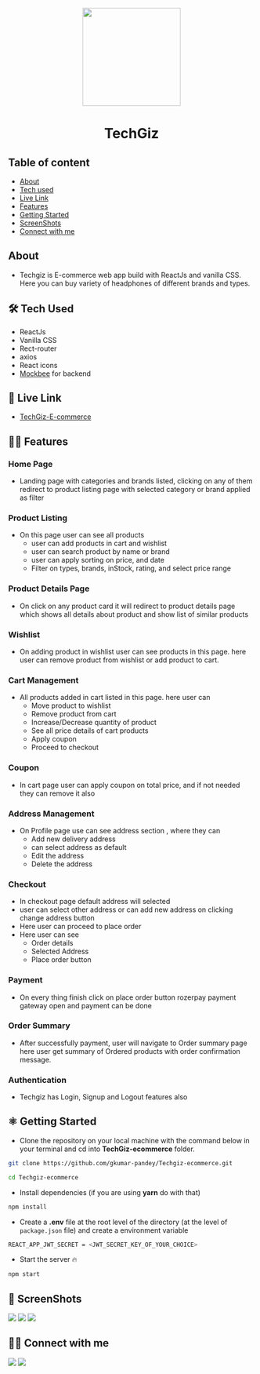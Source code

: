 <p align="center" >
<img src="https://res.cloudinary.com/dlykup1dh/image/upload/v1690015711/TechGiz/techgiz-logo.png" width="200px"   >
</p>

<div style='text-align:center' >
<h1>TechGiz</h1>
</div>

## Table of content

- [About](#about)
- [Tech used](#🛠️-tech-used)
- [Live Link](#🚀-live-link)
- [Features](#🧑‍💻-features)
- [Getting Started](#⚛️-getting-started)
- [ScreenShots](#📸-screenshots)
- [Connect with me](#🧑‍💻-connect-with-me)

## About

- Techgiz is E-commerce web app build with ReactJs and vanilla CSS. Here you can buy variety of headphones of different brands and types.

## 🛠️ Tech Used

- ReactJs
- Vanilla CSS
- Rect-router
- axios
- React icons
- [Mockbee](https://mockbee.netlify.app/) for backend

## 🚀 Live Link

- [TechGiz-E-commerce](https://mockbee.netlify.app/)

## 🧑‍💻 Features

### Home Page

- Landing page with categories and brands listed, clicking on any of them redirect to product listing page with selected category or brand applied as filter

### Product Listing

- On this page user can see all products
  - user can add products in cart and wishlist
  - user can search product by name or brand
  - user can apply sorting on price, and date
  - Filter on types, brands, inStock, rating, and select price range

### Product Details Page

- On click on any product card it will redirect to product details page which shows all details about product and show list of similar products

### Wishlist

- On adding product in wishlist user can see products in this page. here user can remove product from wishlist or add product to cart.

### Cart Management

- All products added in cart listed in this page. here user can
  - Move product to wishlist
  - Remove product from cart
  - Increase/Decrease quantity of product
  - See all price details of cart products
  - Apply coupon
  - Proceed to checkout

### Coupon

- In cart page user can apply coupon on total price, and if not needed they can remove it also

### Address Management

- On Profile page use can see address section , where they can
  - Add new delivery address
  - can select address as default
  - Edit the address
  - Delete the address

### Checkout

- In checkout page default address will selected
- user can select other address or can add new address on clicking change address button
- Here user can proceed to place order
- Here user can see
  - Order details
  - Selected Address
  - Place order button

### Payment

- On every thing finish click on place order button rozerpay payment gateway open and payment can be done

### Order Summary

- After successfully payment, user will navigate to Order summary page here user get summary of Ordered products with order confirmation message.

### Authentication

- Techgiz has Login, Signup and Logout features also

## ⚛️ Getting Started

- Clone the repository on your local machine with the command below in your terminal and cd into **TechGiz-ecommerce** folder.

```sh
git clone https://github.com/gkumar-pandey/Techgiz-ecommerce.git

cd Techgiz-ecommerce
```

- Install dependencies (if you are using **yarn** do with that)

```sh
npm install
```

- Create a **.env** file at the root level of the directory (at the level of `package.json` file) and create a environment variable

```sh
REACT_APP_JWT_SECRET = <JWT_SECRET_KEY_OF_YOUR_CHOICE>
```

- Start the server 🔥

```sh
npm start
```

## 📸 ScreenShots

<img src="https://res.cloudinary.com/dlykup1dh/image/upload/v1690013813/Project-ScreenShorts/TechGiz/TechGiz-Home_hmbwji.png" >
<img src="https://res.cloudinary.com/dlykup1dh/image/upload/v1690013842/Project-ScreenShorts/TechGiz/TechGiz-Products_bq8twq.png" >
<img src="https://res.cloudinary.com/dlykup1dh/image/upload/v1690013854/Project-ScreenShorts/TechGiz/TechGiz-Cart_audb1i.png" >

## 🧑‍💻 Connect with me

<a href="https://twitter.com/gautamkp078"><img src="https://img.shields.io/badge/Twitter-1DA1F2?style=for-the-badge&logo=twitter&logoColor=white"/></a>
<a href="https://www.linkedin.com/in/gkpandey"><img src="https://img.shields.io/badge/LinkedIn-0077B5?style=for-the-badge&logo=linkedin&logoColor=white"/></a>
